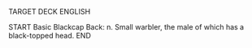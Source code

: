 TARGET DECK
ENGLISH

START
Basic
Blackcap
Back: n. Small warbler, the male of which has a black-topped head.
END
